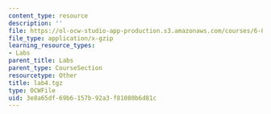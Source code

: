 ```yaml
---
content_type: resource
description: ''
file: https://ol-ocw-studio-app-production.s3.amazonaws.com/courses/6-824-distributed-computer-systems-engineering-spring-2006/3e8a65df69b6157b92a3f81080b6d81c_lab4.tgz
file_type: application/x-gzip
learning_resource_types:
- Labs
parent_title: Labs
parent_type: CourseSection
resourcetype: Other
title: lab4.tgz
type: OCWFile
uid: 3e8a65df-69b6-157b-92a3-f81080b6d81c
---
```

